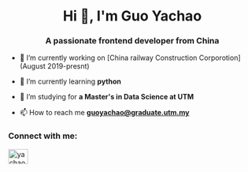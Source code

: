 <h1 align="center">Hi 👋, I'm Guo Yachao</h1>
<h3 align="center">A passionate frontend developer from China</h3>

- 🔭 I’m currently working on [China railway Construction Corporotion](August 2019-presnt)

- 🌱 I’m currently learning **python**

- 🤝 I’m studying for **a Master's in Data Science at UTM**

- 📫 How to reach me **guoyachao@graduate.utm.my**

<h3 align="left">Connect with me:</h3>
<p align="left">
<a href="https://www.youtube.com/c/yachao guo" target="blank"><img align="center" src="https://raw.githubusercontent.com/rahuldkjain/github-profile-readme-generator/master/src/images/icons/Social/youtube.svg" alt="yachao guo" height="30" width="40" /></a>
</p>



